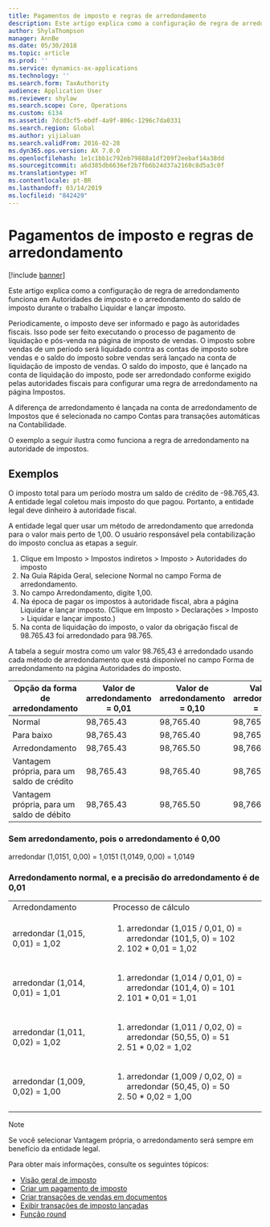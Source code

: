 ```yaml
---
title: Pagamentos de imposto e regras de arredondamento
description: Este artigo explica como a configuração de regra de arredondamento funciona em Autoridades de imposto e o arredondamento do saldo de imposto durante o trabalho Liquidar e lançar imposto.
author: ShylaThompson
manager: AnnBe
ms.date: 05/30/2018
ms.topic: article
ms.prod: ''
ms.service: dynamics-ax-applications
ms.technology: ''
ms.search.form: TaxAuthority
audience: Application User
ms.reviewer: shylaw
ms.search.scope: Core, Operations
ms.custom: 6134
ms.assetid: 7dcd3cf5-ebdf-4a9f-806c-1296c7da0331
ms.search.region: Global
ms.author: yijialuan
ms.search.validFrom: 2016-02-28
ms.dyn365.ops.version: AX 7.0.0
ms.openlocfilehash: 1e1c1bb1c792eb79888a1df209f2eebaf14a38dd
ms.sourcegitcommit: a6d385db6636ef2b7fb6b24d37a2160c8d5a3c0f
ms.translationtype: HT
ms.contentlocale: pt-BR
ms.lasthandoff: 03/14/2019
ms.locfileid: "842429"
---
```

# <a name="sales-tax-payments-and-rounding-rules"></a>Pagamentos de imposto e regras de arredondamento

[!include [banner](../includes/banner.md)]

Este artigo explica como a configuração de regra de arredondamento funciona em Autoridades de imposto e o arredondamento do saldo de imposto durante o trabalho Liquidar e lançar imposto.

Periodicamente, o imposto deve ser informado e pago às autoridades fiscais. Isso pode ser feito executando o processo de pagamento de liquidação e pós-venda na página de imposto de vendas. O imposto sobre vendas de um período será liquidado contra as contas de imposto sobre vendas e o saldo do imposto sobre vendas será lançado na conta de liquidação de imposto de vendas. O saldo do imposto, que é lançado na conta de liquidação do imposto, pode ser arredondado conforme exigido pelas autoridades fiscais para configurar uma regra de arredondamento na página Impostos. 

A diferença de arredondamento é lançada na conta de arredondamento de Impostos que é selecionada no campo Contas para transações automáticas na Contabilidade.

O exemplo a seguir ilustra como funciona a regra de arredondamento na autoridade de impostos.

## <a name="examples"></a>Exemplos

O imposto total para um período mostra um saldo de crédito de -98.765,43. A entidade legal coletou mais imposto do que pagou. Portanto, a entidade legal deve dinheiro à autoridade fiscal. 

A entidade legal quer usar um método de arredondamento que arredonda para o valor mais perto de 1,00. O usuário responsável pela contabilização do imposto conclua as etapas a seguir.

1.  Clique em Imposto &gt; Impostos indiretos &gt; Imposto &gt; Autoridades do imposto
2.  Na Guia Rápida Geral, selecione Normal no campo Forma de arredondamento.
3.  No campo Arredondamento, digite 1,00.
4.  Na época de pagar os impostos à autoridade fiscal, abra a página Liquidar e lançar imposto. (Clique em Imposto &gt; Declarações &gt; Imposto &gt; Liquidar e lançar imposto.)
5.  Na conta de liquidação do imposto, o valor da obrigação fiscal de 98.765.43 foi arredondado para 98.765.

A tabela a seguir mostra como um valor 98.765,43 é arredondado usando cada método de arredondamento que está disponível no campo Forma de arredondamento na página Autoridades do imposto.

| Opção da forma de arredondamento                | Valor de arredondamento = 0,01 | Valor de arredondamento = 0,10 | Valor de arredondamento = 1,00 | Valor de arredondamento = 100,00 |
|-------------------------------------|------------------------|------------------------|------------------------|--------------------------|
| Normal                              | 98,765.43              | 98,765.40              | 98,765.00              | 98,800.00                |
| Para baixo                            | 98,765.43              | 98,765.40              | 98,765.00              | 98,700.00                |
| Arredondamento                         | 98,765.43              | 98,765.50              | 98,766.00              | 98,800.00                |
| Vantagem própria, para um saldo de crédito | 98,765.43              | 98,765.40              | 98,765.00              | 98,700.00                |
| Vantagem própria, para um saldo de débito  | 98,765.43              | 98,765.50              | 98,766.00              | 98,800.00                |


### <a name="no-rounding-at-all-since-the-round-off-is-000"></a>Sem arredondamento, pois o arredondamento é 0,00

arredondar (1,0151, 0,00) = 1,0151 (1,0149, 0,00) = 1,0149

### <a name="normal-round-and-round-precision-is-001"></a>Arredondamento normal, e a precisão do arredondamento é de 0,01

<table>
  <tr>
    <td>Arredondamento
    </td>
    <td>Processo de cálculo
    </td>
  </tr>
    <tr>
    <td>arredondar (1,015, 0,01) = 1,02
    </td>
    <td>
      <ol>
        <li>arredondar (1,015 / 0,01, 0) = arredondar (101,5, 0) = 102
        </li>
        <li>102 * 0,01 = 1,02
        </li>
      </ol>
    </td>
  </tr>
    <tr>
    <td>arredondar (1,014, 0,01) = 1,01
    </td>
    <td> <ol>
        <li>arredondar (1,014 / 0,01, 0) = arredondar (101,4, 0) = 101
        </li>
        <li>101 * 0,01 = 1,01
        </li>
      </ol>
    </td>
  </tr>
    <tr>
    <td>arredondar (1,011, 0,02) = 1,02
    </td>
    <td> <ol>
        <li>arredondar (1,011 / 0,02, 0) = arredondar (50,55, 0) = 51
        </li>
        <li>51 * 0,02 = 1,02
        </li>
      </ol>
    </td>
  </tr>
    <tr>
    <td>arredondar (1,009, 0,02) = 1,00
    </td>
    <td> <ol>
        <li>arredondar (1,009 / 0,02, 0) = arredondar (50,45, 0) = 50
        </li>
        <li>50 * 0,02 = 1,00
        </li>
      </ol>
    </td>
  </tr>
</table>

> [!NOTE]                                                                                  
> Se você selecionar Vantagem própria, o arredondamento será sempre em benefício da entidade legal. 

Para obter mais informações, consulte os seguintes tópicos:
- [Visão geral de imposto](indirect-taxes-overview.md)
- [Criar um pagamento de imposto](tasks/create-sales-tax-payment.md)
- [Criar transações de vendas em documentos](tasks/create-sales-tax-transactions-documents.md)
- [Exibir transações de imposto lançadas](tasks/view-posted-sales-tax-transactions.md)
- [Função round](https://msdn.microsoft.com/en-us/library/aa850656.aspx)



